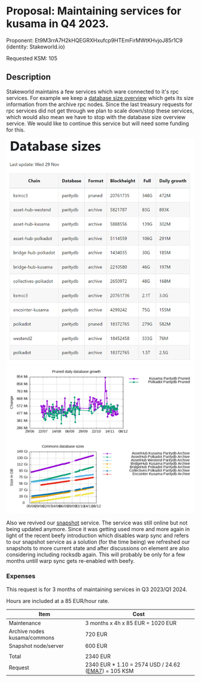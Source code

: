 # Proposal:  Maintaining services for kusama in Q4 2023.

Proponent: Et9M3rrA7H2kHQEGRXHxufcp9HTEmFirMWtKHvjoJ85r1C9 (identity: Stakeworld.io)

Requested KSM: 105 

## Description

Stakeworld maintains a few services which ware connected to it's rpc services. For example we keep a [database size overview](https://stakeworld.io/docs/dbsize) which gets its size information from the archive rpc nodes. Since the last treasury requests for rpc services did not get through we plan to scale down/stop these services, which would also mean we have to stop with the database size overview service. We would like to continue this service but will need some funding for this.

![dbsize](2023-Q4-dbsize.png)
![dbsize2](2023-Q4-dbsize2.png)

Also we revived our [snapshot](2023-Q4-dbsize.png) service. The service was still online but not being updated anymore. Since it was getting used more and more again in light of the recent beefy introduction which disables warp sync and refers to our snapshot service as a solution (for the time being) we refreshed our snapshots to more current state and after discussions on element are also considering including rocksdb again. This will probably be only for a few months untill warp sync gets re-enabled with beefy. 
     
### Expenses

This request is for 3 months of maintaining services in Q3 2023/Q1 2024.

Hours are included at a 85 EUR/hour rate.

| Item                                  | Cost                   		|
| ------------                          | -----------------------               |
| Maintenance                           | 3 months x 4h x 85 EUR = 1020 EUR  	|
| Archive nodes kusama/commons          | 720 EUR 	                        |
| Snapshot node/server                  | 600 EUR 	                        |
|                                       |                                       |
| Total                                 | 2340 EUR	 		        |
| Request		                | 2340 EUR * 1.10 = 2574 USD / 24.62 ([EMA7](https://polkadot.subscan.io/tools/charts?type=price)) = 105 KSM |

